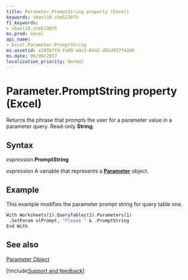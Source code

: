 ```yaml
---
title: Parameter.PromptString property (Excel)
keywords: vbaxl10.chm523075
f1_keywords:
- vbaxl10.chm523075
ms.prod: excel
api_name:
- Excel.Parameter.PromptString
ms.assetid: e385bffd-fa89-a4c3-6442-d01d957f42d6
ms.date: 06/08/2017
localization_priority: Normal
---
```



# Parameter.PromptString property (Excel)

Returns the phrase that prompts the user for a parameter value in a parameter query. Read-only  **String**.


## Syntax

_expression_.**PromptString**

_expression_ A variable that represents a **[Parameter](Excel.Parameter.md)** object.


## Example

This example modifies the parameter prompt string for query table one.


```vb
With Worksheets(1).QueryTables(1).Parameters(1) 
 .SetParam xlPrompt, "Please " & .PromptString 
End With
```


## See also


[Parameter Object](Excel.Parameter.md)

[!include[Support and feedback](~/includes/feedback-boilerplate.md)]